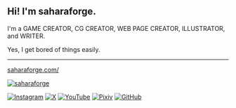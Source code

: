 ## Hi! I'm saharaforge.

I'm a GAME CREATOR, CG CREATOR, WEB PAGE CREATOR, ILLUSTRATOR, and WRITER.

Yes, I get bored of things easily.

 ---

<!-- 2312100E -->

[saharaforge.com/](https://saharaforge.com)

<a href="https://saharaforge.com/" target="_blank"><img alt="saharaforge" src="https://img.shields.io/badge/saharaforge.com-F4A261.svg?&style=for-the-badge&logoColor=white" /></a>

<a href="https://instagram.com/saharaforge" target="_blank"><img alt="Instagram" src="https://img.shields.io/badge/Instagram-%23CF2E92.svg?&style=for-the-badge&logo=Instagram&logoColor=white" /></a>
<a href="https://x.com/saharaforge" target="_blank"><img alt="X" src="https://img.shields.io/badge/X-%23000000.svg?&style=for-the-badge&logo=X&logoColor=white" /></a>
<a href="https://youtube.com/@saharaforge" target="_blank"><img alt="YouTube" src="https://img.shields.io/badge/YouTube-%23DA1725.svg?&style=for-the-badge&logo=YouTube&logoColor=white" /></a>
<a href="https://pixiv.net/saharaforge" target="_blank"><img alt="Pixiv" src="https://img.shields.io/badge/Pixiv-%230096fa.svg?&style=for-the-badge&logo=Pixiv&logoColor=white" /></a>
<a href="https://github.com/saharaforge" target="_blank"><img alt="GitHub" src="https://img.shields.io/badge/GitHub-%23000000.svg?&style=for-the-badge&logo=GitHub&logoColor=white" /></a>
